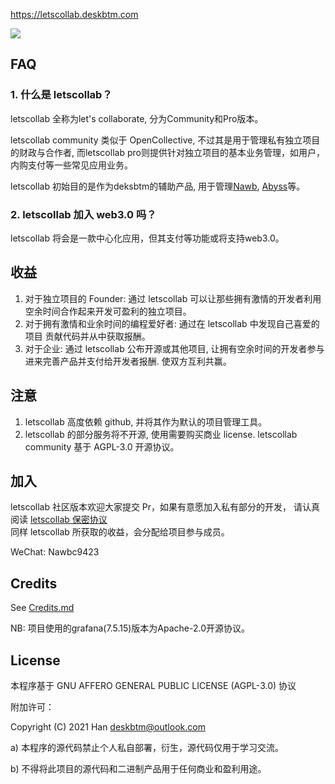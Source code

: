 https://letscollab.deskbtm.com

<img src="https://s2.loli.net/2022/04/25/dPcuzynwbxStgl4.png" />

<br />

## FAQ

### 1. 什么是 letscollab？

letscollab 全称为let's collaborate, 分为Community和Pro版本。

letscollab community 类似于 OpenCollective, 不过其是用于管理私有独立项目的财政与合作者,
而letscollab pro则提供针对独立项目的基本业务管理，如用户，内购支付等一些常见应用业务。

letscollab 初始目的是作为deksbtm的辅助产品, 用于管理[Nawb](https://nawb.deskbtm.com/), [Abyss](https://github.com/deskbtm-abyss/abyss)等。

### 2. letscollab 加入 web3.0 吗？

letscollab 将会是一款中心化应用，但其支付等功能或将支持web3.0。

## 收益

1. 对于独立项目的 Founder: 通过 letscollab 可以让那些拥有激情的开发者利用空余时间合作起来开发可盈利的独立项目。
2. 对于拥有激情和业余时间的编程爱好者: 通过在 letscollab 中发现自己喜爱的项目 贡献代码并从中获取报酬。
3. 对于企业: 通过 letscollab 公布开源或其他项目, 让拥有空余时间的开发者参与进来完善产品并支付给开发者报酬. 使双方互利共赢。

## 注意

1. letscollab 高度依赖 github, 并将其作为默认的项目管理工具。
2. letscollab 的部分服务将不开源, 使用需要购买商业 license. letscollab community 基于 AGPL-3.0 开源协议。

## 加入

letscollab 社区版本欢迎大家提交 Pr，如果有意愿加入私有部分的开发， 请认真阅读 [letscollab 保密协议](https://github.com/deskbtm-letscollab/letscollab/blob/main/docs/confidentiality-agreement.md)
<br />
同样 letscollab 所获取的收益，会分配给项目参与成员。

WeChat: Nawbc9423

## Credits

See [Credits.md](https://github.com/deskbtm-letscollab/letscollab/blob/main/docs/CREDITS.md)

NB: 项目使用的grafana(7.5.15)版本为Apache-2.0开源协议。

## License

本程序基于 GNU AFFERO GENERAL PUBLIC LICENSE (AGPL-3.0) 协议

附加许可：

Copyright (C) 2021 Han <deskbtm@outlook.com>

a) 本程序的源代码禁止个人私自部署，衍生，源代码仅用于学习交流。

b) 不得将此项目的源代码和二进制产品用于任何商业和盈利用途。
